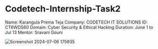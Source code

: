 # Codetech-Internship-Task2
Name: Karangula Prema Teja
Company: CODETECH IT SOLUTIONS
ID: CT6WDS60
Domain: Cyber Security & Ethical Hacking
Duration: June 1 to Jul 13
Mentor: Sravani Gouni



![Screenshot 2024-07-06 175935](https://github.com/Premateja02/Codetech-Internship-Task2/assets/174880763/a0ce5a52-d0e4-4484-9870-de9860cbd337)
